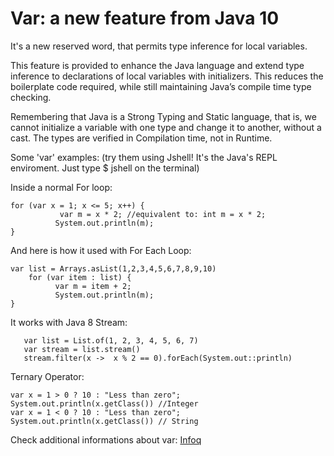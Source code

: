 # Var: a new feature from Java 10

It's a new reserved word, that permits type inference for local variables.

This feature is provided to enhance the Java language and extend type inference to declarations of local variables with initializers. This reduces the boilerplate code required, while still maintaining Java’s compile time type checking.

Remembering that Java is a Strong Typing and Static language, that is, we cannot initialize a variable with one type and change it to another, without a cast. The types are verified in Compilation time, not in Runtime.

Some 'var' examples: (try them using Jshell! It's the Java's REPL enviroment. Just type $ jshell on the terminal)

Inside a normal For loop:
```
for (var x = 1; x <= 5; x++) {
           var m = x * 2; //equivalent to: int m = x * 2;
          System.out.println(m); 
}
```

And here is how it used with For Each Loop:
```
var list = Arrays.asList(1,2,3,4,5,6,7,8,9,10)
    for (var item : list) {
          var m = item + 2;
          System.out.println(m);
}
```
It works with Java 8 Stream:
```
   var list = List.of(1, 2, 3, 4, 5, 6, 7)
   var stream = list.stream()
   stream.filter(x ->  x % 2 == 0).forEach(System.out::println)
```
Ternary Operator:
```
var x = 1 > 0 ? 10 : "Less than zero"; System.out.println(x.getClass()) //Integer
var x = 1 < 0 ? 10 : "Less than zero"; System.out.println(x.getClass()) // String
```

Check additional informations about var: [Infoq](https://www.infoq.com/articles/java-10-var-type/)